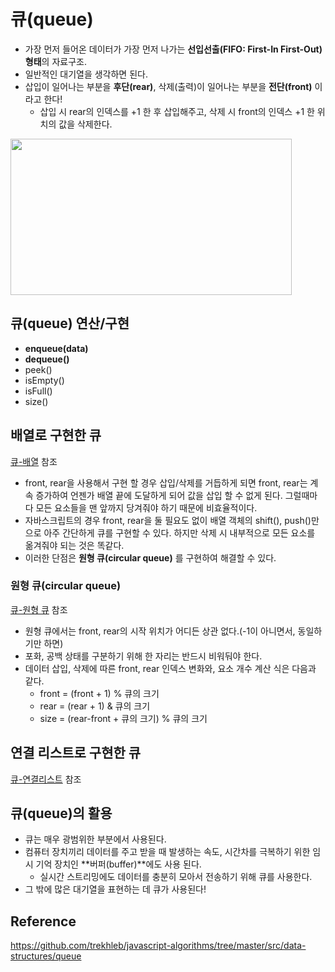 # 큐(queue)

+ 가장 먼저 들어온 데이터가 가장 먼저 나가는 **선입선출(FIFO: First-In First-Out)형태**의 자료구조.
+ 일반적인 대기열을 생각하면 된다.
+ 삽입이 일어나는 부분을 **후단(rear)**, 삭제(출력)이 일어나는 부분을 **전단(front)** 이라고 한다!
   + 삽입 시 rear의 인덱스를 +1 한 후 삽입해주고, 삭제 시 front의 인덱스 +1 한 위치의 값을 삭제한다.

<img src="https://github.com/Iam-Sunghyun/javascript-algorithms/blob/main/src/data-structures/queue/img/queue.png" width="450" height="250"> 

## 큐(queue) 연산/구현

+ **enqueue(data)**
+ **dequeue()**
+ peek()
+ isEmpty()
+ isFull()
+ size()

## 배열로 구현한 큐

[큐-배열](https://github.com/Iam-Sunghyun/javascript-algorithms/blob/main/src/data-structures/queue/queue.js) 참조 <br>

+ front, rear을 사용해서 구현 할 경우 삽입/삭제를 거듭하게 되면 front, rear는 계속 증가하여 언젠가 배열 끝에 도달하게 되어 값을 삽입 할 수 없게 된다. 그럴때마다 모든 요소들을 맨 앞까지 당겨줘야 하기 때문에 비효율적이다.
+ 자바스크립트의 경우 front, rear을 둘 필요도 없이 배열 객체의 shift(), push()만으로 아주 간단하게 큐를 구현할 수 있다. 하지만 삭제 시 내부적으로 모든 요소를 옮겨줘야 되는 것은 똑같다.
+ 이러한 단점은 **원형 큐(circular queue)** 를 구현하여 해결할 수 있다.

### 원형 큐(circular queue)

[큐-원형 큐](https://github.com/Iam-Sunghyun/javascript-algorithms/blob/main/src/data-structures/queue/queue-circular.js) 참조

+ 원형 큐에서는 front, rear의 시작 위치가 어디든 상관 없다.(-1이 아니면서, 동일하기만 하면)
+ 포화, 공백 상태를 구분하기 위해 한 자리는 반드시 비워둬야 한다.
+ 데이터 삽입, 삭제에 따른 front, rear 인덱스 변화와, 요소 개수 계산 식은 다음과 같다.
   + front = (front + 1) % 큐의 크기
   + rear = (rear + 1) & 큐의 크기 
   + size = (rear-front + 큐의 크기) % 큐의 크기
   

## 연결 리스트로 구현한 큐
  
[큐-연결리스트](https://github.com/Iam-Sunghyun/javascript-algorithms/blob/main/src/data-structures/queue/queue-linked-list.js) 참조
  
## 큐(queue)의 활용

+ 큐는 매우 광범위한 부분에서 사용된다.
+ 컴퓨터 장치끼리 데이터를 주고 받을 때 발생하는 속도, 시간차를 극복하기 위한 임시 기억 장치인 **버퍼(buffer)**에도 사용 된다.
   + 실시간 스트리밍에도 데이터를 충분히 모아서 전송하기 위해 큐를 사용한다.
+ 그 밖에 많은 대기열을 표현하는 데 큐가 사용된다!

## Reference

https://github.com/trekhleb/javascript-algorithms/tree/master/src/data-structures/queue
